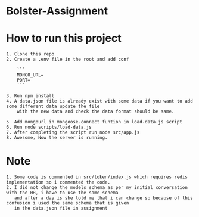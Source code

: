 # Bolster-Assignment

# How to run this project
    1. Clone this repo
    2. Create a .env file in the root and add conf

        ```
        MONGO_URL=
        PORT=
        ```
    
    3. Run npm install
    4. A data.json file is already exist with some data if you want to add some different data update the file
        with the new data and check the data format should be same.
    
    5  Add mongourl in mongoose.connect funtion in load-data.js script
    6. Run node scripts/load-data.js
    7. After completing the script run node src/app.js
    8. Awesome, Now the server is running.

# Note
    1. Some code is commented in src/token/index.js which requires redis implementation so i commented the code.
    2. I did not change the models schema as per my initial conversation with the HR, i have to use the same schema
       and after a day is she told me that i can change so because of this confusion i used the same schema that is given
       in the data.json file in assignment 